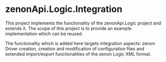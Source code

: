 # zenonApi.Logic.Integration  

This project implements the functionality of the zenonApi.Logic project and extends it. The scope of this project is to 
provide an example implementation which can be reused.

The functionality which is added here targets integration aspects: zenon Driver creation, creation and modification of 
configuration files and extended import/export functionalities of the zenon Logic XML format.